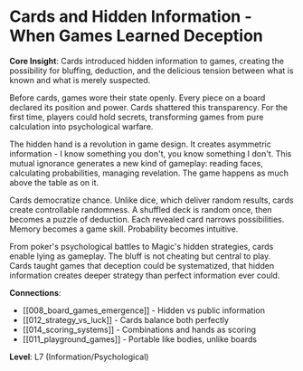 # Cards and Hidden Information - When Games Learned Deception

**Core Insight**: Cards introduced hidden information to games, creating the possibility for bluffing, deduction, and the delicious tension between what is known and what is merely suspected.

Before cards, games wore their state openly. Every piece on a board declared its position and power. Cards shattered this transparency. For the first time, players could hold secrets, transforming games from pure calculation into psychological warfare.

The hidden hand is a revolution in game design. It creates asymmetric information - I know something you don't, you know something I don't. This mutual ignorance generates a new kind of gameplay: reading faces, calculating probabilities, managing revelation. The game happens as much above the table as on it.

Cards democratize chance. Unlike dice, which deliver random results, cards create controllable randomness. A shuffled deck is random once, then becomes a puzzle of deduction. Each revealed card narrows possibilities. Memory becomes a game skill. Probability becomes intuitive.

From poker's psychological battles to Magic's hidden strategies, cards enable lying as gameplay. The bluff is not cheating but central to play. Cards taught games that deception could be systematized, that hidden information creates deeper strategy than perfect information ever could.

**Connections**:
- [[008_board_games_emergence]] - Hidden vs public information
- [[012_strategy_vs_luck]] - Cards balance both perfectly
- [[014_scoring_systems]] - Combinations and hands as scoring
- [[011_playground_games]] - Portable like bodies, unlike boards

**Level**: L7 (Information/Psychological)
